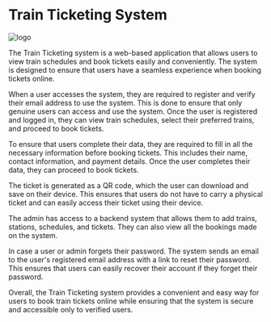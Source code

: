 # Train Ticketing System
![logo](https://user-images.githubusercontent.com/83876261/236456566-23e30836-666f-4967-ba9c-26b1c8aa1941.png)

The Train Ticketing system is a web-based application that allows users to view train schedules and book tickets easily and conveniently. The system is designed to ensure that users have a seamless experience when booking tickets online.   

When a user accesses the system, they are required to register and verify their email address to use the system. This is done to ensure that only genuine users can access and use the system. Once the user is registered and logged in, they can view train schedules, select their preferred trains, and proceed to book tickets.   

To ensure that users complete their data, they are required to fill in all the necessary information before booking tickets. This includes their name, contact information, and payment details. Once the user completes their data, they can proceed to book tickets.   

The ticket is generated as a QR code, which the user can download and save on their device. This ensures that users do not have to carry a physical ticket and can easily access their ticket using their device.   

The admin has access to a backend system that allows them to add trains, stations, schedules, and tickets. They can also view all the bookings made on the system.   

In case a user or admin forgets their password. The system sends an email to the user's registered email address with a link to reset their password. This ensures that users can easily recover their account if they forget their password.   

Overall, the Train Ticketing system provides a convenient and easy way for users to book train tickets online while ensuring that the system is secure and accessible only to verified users.   

